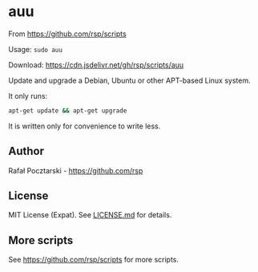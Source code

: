 auu
===
From https://github.com/rsp/scripts

Usage: `sudo auu`

Download: https://cdn.jsdelivr.net/gh/rsp/scripts/auu

Update and upgrade a Debian, Ubuntu or other APT-based Linux system.

It only runs:

```sh
apt-get update && apt-get upgrade
```

It is written only for convenience to write less.

Author
------
Rafał Pocztarski - https://github.com/rsp

License
-------
MIT License (Expat). See [LICENSE.md](LICENSE.md) for details.

More scripts
------------
See https://github.com/rsp/scripts for more scripts.
